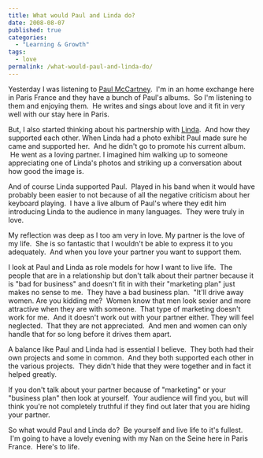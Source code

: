 ```yaml
---
title: What would Paul and Linda do?
date: 2008-08-07
published: true
categories:
  - "Learning & Growth"
tags:
  - love
permalink: /what-would-paul-and-linda-do/
---
```

Yesterday I was listening to <a href="http://www.paulmccartney.com/" rel="nofollow">Paul McCartney</a>.  I'm in an home exchange here in Paris France and they have a bunch of Paul's albums.  So I'm listening to them and enjoying them.  He writes and sings about love and it fit in very well with our stay here in Paris.

But, I also started thinking about his partnership with <a href="http://en.wikipedia.org/wiki/Linda_McCartney" rel="nofollow">Linda</a>.  And how they supported each other. When Linda had a photo exhibit Paul made sure he came and supported her.  And he didn't go to promote his current album.  He went as a loving partner. I imagined him walking up to someone appreciating one of Linda's photos and striking up a conversation about how good the image is.

And of course Linda supported Paul.  Played in his band when it would have probably been easier to not because of all the negative criticism about her keyboard playing.  I have a live album of Paul's where they edit him introducing Linda to the audience in many languages.  They were truly in love.

My reflection was deep as I too am very in love. My partner  is the love of my life.  She is so fantastic that I wouldn't be able to express it to you adequately.  And when you love your partner you want to support them.

I look at Paul and Linda as role models for how I want to live life.  The people that are in a relationship but don't talk about their partner because it is "bad for business" and doesn't fit in with their "marketing plan" just makes no sense to me.  They have a bad business plan.  "It'll drive away women. Are you kidding me?  Women know that men look sexier and more attractive when they are with someone.  That type of marketing doesn't work for me.  And it doesn't work out with your partner either. They will feel neglected.  That they are not appreciated.  And men and women can only handle that for so long before it drives them apart.

A balance like Paul and Linda had is essential I believe.  They both had their own projects and some in common.  And they both supported each other in the various projects.  They didn't hide that they were together and in fact it helped greatly.

If you don't talk about your partner because of "marketing" or your "business plan" then look at yourself.  Your audience will find you, but will think you're not completely truthful if they find out later that you are hiding your partner.

So what would Paul and Linda do?  Be yourself and live life to it's fullest.  I'm going to have a lovely evening with my Nan on the Seine here in Paris France.  Here's to life.